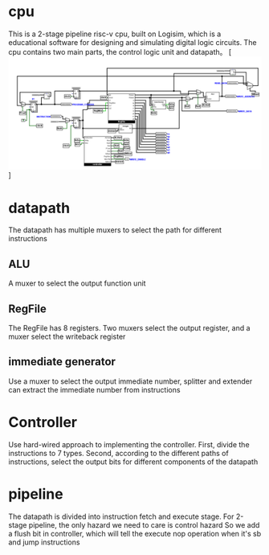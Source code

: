 # cpu
This is a 2-stage pipeline risc-v cpu, built on Logisim, which is a educational software for designing and simulating digital logic circuits.
The cpu contains two main parts, the control logic unit and datapath。
[![overview](img/cpu.png)]

# datapath 
The datapath has multiple muxers to select the path for different instructions

## ALU 
A muxer to select the output function unit

## RegFile 
The RegFile has 8 registers. Two muxers select the output register, and a muxer select the writeback register

## immediate generator
Use a muxer to select the output immediate number, splitter and extender can extract the immediate number from instructions

# Controller
Use hard-wired approach to implementing the controller. 
First, divide the instructions to 7 types.
Second, according to the different paths of instructions, select the output bits for different components of the datapath

# pipeline
The datapath is divided into instruction fetch and execute stage. 
For 2-stage pipeline, the only hazard we need to care is control hazard
So we add a flush bit in controller, which will tell the execute nop operation when it's sb and jump instructions
